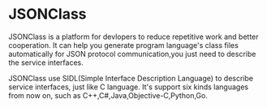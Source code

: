 # JSONClass
JSONClass is a platform for devlopers to reduce repetitive work and better cooperation. It can help you generate program language's class files automatically for JSON protocol communication,you just need to describe the service interfaces.

JSONClass use SIDL(Simple Interface Description Language) to describe service interfaces, just like C language.
It's support six kinds languages from now on, such as C++,C#,Java,Objective-C,Python,Go.
